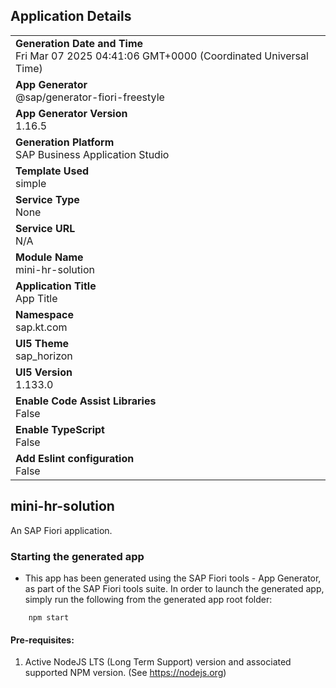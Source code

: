 ## Application Details
|               |
| ------------- |
|**Generation Date and Time**<br>Fri Mar 07 2025 04:41:06 GMT+0000 (Coordinated Universal Time)|
|**App Generator**<br>@sap/generator-fiori-freestyle|
|**App Generator Version**<br>1.16.5|
|**Generation Platform**<br>SAP Business Application Studio|
|**Template Used**<br>simple|
|**Service Type**<br>None|
|**Service URL**<br>N/A|
|**Module Name**<br>mini-hr-solution|
|**Application Title**<br>App Title|
|**Namespace**<br>sap.kt.com|
|**UI5 Theme**<br>sap_horizon|
|**UI5 Version**<br>1.133.0|
|**Enable Code Assist Libraries**<br>False|
|**Enable TypeScript**<br>False|
|**Add Eslint configuration**<br>False|

## mini-hr-solution

An SAP Fiori application.

### Starting the generated app

-   This app has been generated using the SAP Fiori tools - App Generator, as part of the SAP Fiori tools suite.  In order to launch the generated app, simply run the following from the generated app root folder:

```
    npm start
```

#### Pre-requisites:

1. Active NodeJS LTS (Long Term Support) version and associated supported NPM version.  (See https://nodejs.org)


